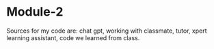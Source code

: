 # Module-2
Sources for my code are:
chat gpt,
working with classmate, 
tutor, 
xpert learning assistant, 
code we learned from class.
